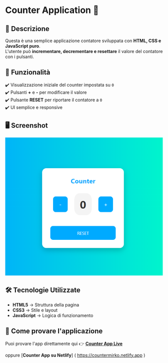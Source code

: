 # Counter Application 🧮

## 📌 Descrizione

Questa è una semplice applicazione contatore sviluppata con **HTML, CSS e JavaScript puro**.  
L'utente può **incrementare, decrementare e resettare** il valore del contatore con i pulsanti.  

## 🚀 Funzionalità

✔️ Visualizzazione iniziale del counter impostata su `0`  
✔️ Pulsanti **+** e **-** per modificare il valore  
✔️ Pulsante **RESET** per riportare il contatore a `0`  
✔️ UI semplice e responsive  

## 🖥️ Screenshot

![Anteprima contatore](img/screenshot.png)


## 🛠️ Tecnologie Utilizzate

- **HTML5** → Struttura della pagina  
- **CSS3** → Stile e layout  
- **JavaScript** → Logica di funzionamento  

## 🚀 Come provare l'applicazione

Puoi provare l'app direttamente qui 👉 [**Counter App Live**](https://mirkosportelli.github.io/counter-app/) 

oppure [**Counter App su Netlify**] ( https://countermirko.netlify.app )
